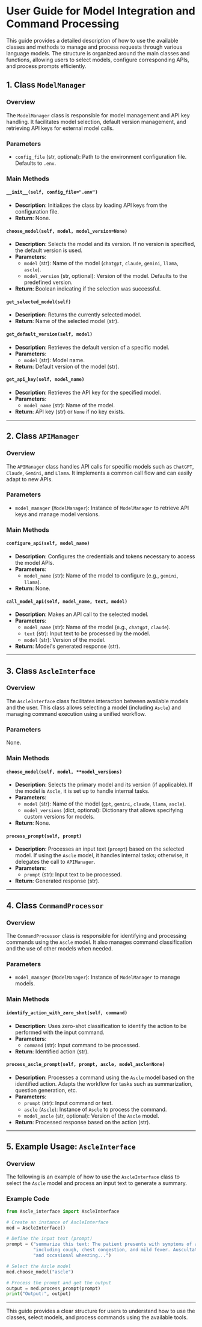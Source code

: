 
# **User Guide for Model Integration and Command Processing**

This guide provides a detailed description of how to use the available classes and methods to manage and process requests through various language models. The structure is organized around the main classes and functions, allowing users to select models, configure corresponding APIs, and process prompts efficiently.

## **1. Class `ModelManager`**

### **Overview**
The `ModelManager` class is responsible for model management and API key handling. It facilitates model selection, default version management, and retrieving API keys for external model calls.

### **Parameters**
- `config_file` (str, optional): Path to the environment configuration file. Defaults to `.env`.

### **Main Methods**

#### **`__init__(self, config_file=".env")`**
- **Description**: Initializes the class by loading API keys from the configuration file.
- **Return**: None.

#### **`choose_model(self, model, model_version=None)`**
- **Description**: Selects the model and its version. If no version is specified, the default version is used.
- **Parameters**:
  - `model` (str): Name of the model (`chatgpt`, `claude`, `gemini`, `llama`, `ascle`).
  - `model_version` (str, optional): Version of the model. Defaults to the predefined version.
- **Return**: Boolean indicating if the selection was successful.

#### **`get_selected_model(self)`**
- **Description**: Returns the currently selected model.
- **Return**: Name of the selected model (str).

#### **`get_default_version(self, model)`**
- **Description**: Retrieves the default version of a specific model.
- **Parameters**:
  - `model` (str): Model name.
- **Return**: Default version of the model (str).

#### **`get_api_key(self, model_name)`**
- **Description**: Retrieves the API key for the specified model.
- **Parameters**:
  - `model_name` (str): Name of the model.
- **Return**: API key (str) or `None` if no key exists.

---

## **2. Class `APIManager`**

### **Overview**
The `APIManager` class handles API calls for specific models such as `ChatGPT`, `Claude`, `Gemini`, and `Llama`. It implements a common call flow and can easily adapt to new APIs.

### **Parameters**
- `model_manager` (`ModelManager`): Instance of `ModelManager` to retrieve API keys and manage model versions.

### **Main Methods**

#### **`configure_api(self, model_name)`**
- **Description**: Configures the credentials and tokens necessary to access the model APIs.
- **Parameters**:
  - `model_name` (str): Name of the model to configure (e.g., `gemini`, `llama`).
- **Return**: None.

#### **`call_model_api(self, model_name, text, model)`**
- **Description**: Makes an API call to the selected model.
- **Parameters**:
  - `model_name` (str): Name of the model (e.g., `chatgpt`, `claude`).
  - `text` (str): Input text to be processed by the model.
  - `model` (str): Version of the model.
- **Return**: Model's generated response (str).

---

## **3. Class `AscleInterface`**

### **Overview**
The `AscleInterface` class facilitates interaction between available models and the user. This class allows selecting a model (including `Ascle`) and managing command execution using a unified workflow.

### **Parameters**
None.

### **Main Methods**

#### **`choose_model(self, model, **model_versions)`**
- **Description**: Selects the primary model and its version (if applicable). If the model is `Ascle`, it is set up to handle internal tasks.
- **Parameters**:
  - `model` (str): Name of the model (`gpt`, `gemini`, `claude`, `llama`, `ascle`).
  - `model_versions` (dict, optional): Dictionary that allows specifying custom versions for models.
- **Return**: None.

#### **`process_prompt(self, prompt)`**
- **Description**: Processes an input text (`prompt`) based on the selected model. If using the `Ascle` model, it handles internal tasks; otherwise, it delegates the call to `APIManager`.
- **Parameters**:
  - `prompt` (str): Input text to be processed.
- **Return**: Generated response (str).

---

## **4. Class `CommandProcessor`**

### **Overview**
The `CommandProcessor` class is responsible for identifying and processing commands using the `Ascle` model. It also manages command classification and the use of other models when needed.

### **Parameters**
- `model_manager` (`ModelManager`): Instance of `ModelManager` to manage models.

### **Main Methods**

#### **`identify_action_with_zero_shot(self, command)`**
- **Description**: Uses zero-shot classification to identify the action to be performed with the input command.
- **Parameters**:
  - `command` (str): Input command to be processed.
- **Return**: Identified action (str).

#### **`process_ascle_prompt(self, prompt, ascle, model_ascle=None)`**
- **Description**: Processes a command using the `Ascle` model based on the identified action. Adapts the workflow for tasks such as summarization, question generation, etc.
- **Parameters**:
  - `prompt` (str): Input command or text.
  - `ascle` (`Ascle`): Instance of `Ascle` to process the command.
  - `model_ascle` (str, optional): Version of the `Ascle` model.
- **Return**: Processed response based on the action (str).

---

## **5. Example Usage: `AscleInterface`**

### **Overview**
The following is an example of how to use the `AscleInterface` class to select the `Ascle` model and process an input text to generate a summary.

### **Example Code**

```python
from Ascle_interface import AscleInterface

# Create an instance of AscleInterface
med = AscleInterface()

# Define the input text (prompt)
prompt = ("summarize this text: The patient presents with symptoms of acute bronchitis, "
          "including cough, chest congestion, and mild fever. Auscultation reveals coarse breath sounds "
          "and occasional wheezing...")

# Select the Ascle model
med.choose_model("ascle")

# Process the prompt and get the output
output = med.process_prompt(prompt)
print("Output:", output)
```

---

This guide provides a clear structure for users to understand how to use the classes, select models, and process commands using the available tools.
